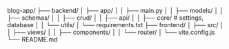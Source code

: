 blog-app/
├── backend/
│   ├── app/
│   │   ├── main.py
│   │   ├── models/
│   │   ├── schemas/
│   │   ├── crud/
│   │   ├── api/
│   │   ├── core/         # settings, database
│   │   └── utils/
│   └── requirements.txt
├── frontend/
│   ├── src/
│   │   ├── views/
│   │   ├── components/
│   │   └── router/
│   └── vite.config.js
└── README.md

